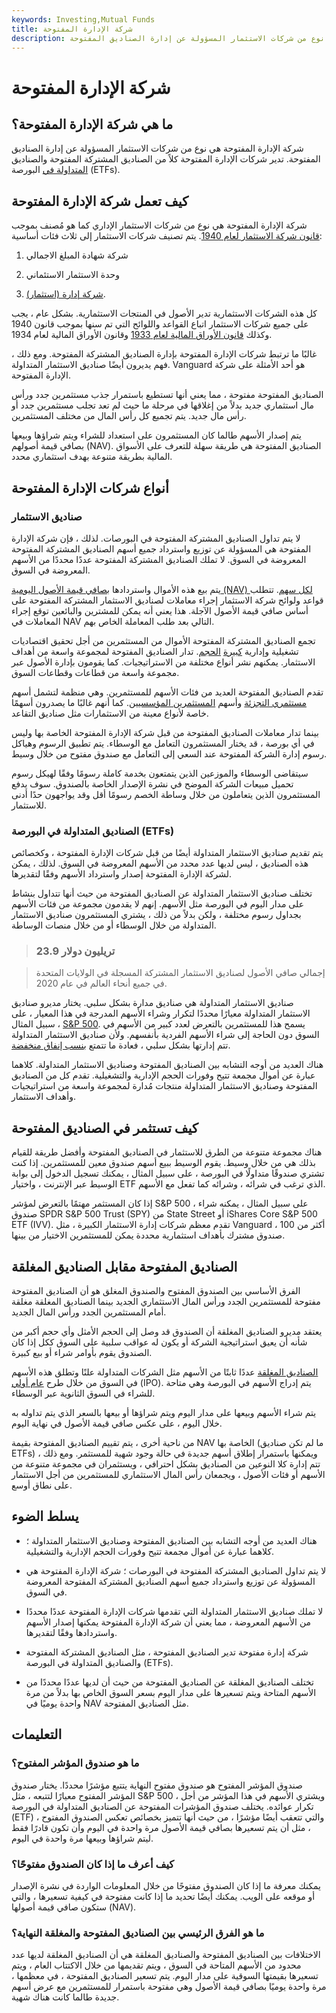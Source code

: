 ```yaml
---
keywords: Investing,Mutual Funds
title: شركة الإدارة المفتوحة
description: شركة الإدارة المفتوحة هي نوع من شركات الاستثمار المسؤولة عن إدارة الصناديق المفتوحة.
---
```


# شركة الإدارة المفتوحة
## ما هي شركة الإدارة المفتوحة؟

شركة الإدارة المفتوحة هي نوع من شركات الاستثمار المسؤولة عن إدارة الصناديق المفتوحة. تدير شركات الإدارة المفتوحة كلاً من الصناديق المشتركة المفتوحة والصناديق [المتداولة في](/etf) البورصة (ETFs).

## كيف تعمل شركة الإدارة المفتوحة

شركة الإدارة المفتوحة هي نوع من شركات الاستثمار الإداري كما هو مُصنف بموجب [قانون شركة الاستثمار لعام 1940](/investmentcompanyact). يتم تصنيف شركات الاستثمار إلى ثلاث فئات أساسية:

1. شركة شهادة المبلغ الاجمالي

1. وحدة الاستثمار الاستئماني

1. [شركة إدارة (استثمار)](/management-investment-company).

كل هذه الشركات الاستثمارية تدير الأصول في المنتجات الاستثمارية. بشكل عام ، يجب على جميع شركات الاستثمار اتباع القواعد واللوائح التي تم سنها بموجب قانون 1940 وكذلك [قانون الأوراق المالية لعام 1933](/securitiesact1933) وقانون الأوراق المالية لعام 1934.

غالبًا ما ترتبط شركات الإدارة المفتوحة بإدارة الصناديق المشتركة المفتوحة. ومع ذلك ، فهم يديرون أيضًا صناديق الاستثمار المتداولة. Vanguard هو أحد الأمثلة على شركة الإدارة المفتوحة.

الصناديق المفتوحة مفتوحة ، مما يعني أنها تستطيع باستمرار جذب مستثمرين جدد ورأس مال استثماري جديد بدلاً من إغلاقها في مرحلة ما حيث لم تعد تجلب مستثمرين جدد أو رأس مال جديد. يتم تجميع كل رأس المال من مختلف المستثمرين.

يتم إصدار الأسهم طالما كان المستثمرون على استعداد للشراء ويتم شراؤها وبيعها بصافي قيمة أصولهم (NAV). الصناديق المفتوحة هي طريقة سهلة للتعرف على الأسواق المالية بطريقة متنوعة بهدف استثماري محدد.

## أنواع شركات الإدارة المفتوحة

### صناديق الاستثمار

لا يتم تداول الصناديق المشتركة المفتوحة في البورصات. لذلك ، فإن شركة الإدارة المفتوحة هي المسؤولة عن توزيع واسترداد جميع أسهم الصناديق المشتركة المفتوحة المعروضة في السوق. لا تملك الصناديق المشتركة المفتوحة عددًا محددًا من الأسهم المعروضة في السوق.

يتم بيع هذه الأموال واستردادها [بصافي قيمة الأصول اليومية (NAV) لكل سهم](/navpershare). تتطلب قواعد ولوائح شركة الاستثمار إجراء معاملات لصناديق الاستثمار المشتركة المفتوحة على أساس صافي قيمة الأصول الآجلة. هذا يعني أنه يمكن للمشترين والبائعين توقع إجراء المعاملات في NAV التالي بعد طلب المعاملة الخاص بهم.

تجمع الصناديق المشتركة المفتوحة الأموال من المستثمرين من أجل تحقيق اقتصاديات تشغيلية وإدارية [كبيرة](/economiesofscale) [الحجم](/economiesofscale). تدار الصناديق المفتوحة لمجموعة واسعة من أهداف الاستثمار. يمكنهم نشر أنواع مختلفة من الاستراتيجيات. كما يقومون بإدارة الأصول عبر مجموعة واسعة من قطاعات وقطاعات السوق.

تقدم الصناديق المفتوحة العديد من فئات الأسهم للمستثمرين. وهي منظمة لتشمل أسهم [مستثمري التجزئة](/retailinvestor) وأسهم [المستثمرين المؤسسيين](/institutionalinvestor). كما أنهم غالبًا ما يصدرون أسهمًا خاصة لأنواع معينة من الاستثمارات مثل صناديق التقاعد.

بينما تدار معاملات الصناديق المفتوحة من قبل شركة الإدارة المفتوحة الخاصة بها وليس في أي بورصة ، قد يختار المستثمرون التعامل مع الوسطاء. يتم تطبيق الرسوم وهياكل رسوم إدارة الشركة المفتوحة عند السعي إلى التعامل مع صندوق مفتوح من خلال وسيط.

سيتقاضى الوسطاء والموزعين الذين يتمتعون بخدمة كاملة رسومًا وفقًا لهيكل رسوم تحميل مبيعات الشركة الموضح في نشرة الإصدار الخاصة بالصندوق. سوف يدفع المستثمرون الذين يتعاملون من خلال وساطة الخصم رسومًا أقل وقد يواجهون حدًا أدنى للاستثمار.

### الصناديق المتداولة في البورصة (ETFs)

يتم تقديم صناديق الاستثمار المتداولة أيضًا من قبل شركات الإدارة المفتوحة ، وكخصائص هذه الصناديق ، ليس لديها عدد محدد من الأسهم المعروضة في السوق. لذلك ، يمكن لشركة الإدارة المفتوحة إصدار واسترداد الأسهم وفقًا لتقديرها.

تختلف صناديق الاستثمار المتداولة عن الصناديق المفتوحة من حيث أنها تتداول بنشاط على مدار اليوم في البورصة مثل الأسهم. إنهم لا يقدمون مجموعة من فئات الأسهم بجداول رسوم مختلفة ، ولكن بدلاً من ذلك ، يشتري المستثمرون صناديق الاستثمار المتداولة من خلال الوسطاء أو من خلال منصات الوساطة.

> ### 23.9 تريليون دولار

> إجمالي صافي الأصول لصناديق الاستثمار المشتركة المسجلة في الولايات المتحدة في جميع أنحاء العالم في عام 2020.

>

صناديق الاستثمار المتداولة هي صناديق مدارة بشكل سلبي. يختار مديرو صناديق الاستثمار المتداولة معيارًا محددًا لتكرار وشراء الأسهم المدرجة في هذا المعيار ، على سبيل المثال ، [S&P 500](/sp500). يسمح هذا للمستثمرين بالتعرض لعدد كبير من الأسهم في السوق دون الحاجة إلى شراء الأسهم الفردية بأنفسهم. ولأن صناديق الاستثمار المتداولة تتم إدارتها بشكل سلبي ، فعادة ما تتمتع [بنسب إنفاق منخفضة](/expenseratio).

هناك العديد من أوجه التشابه بين الصناديق المفتوحة وصناديق الاستثمار المتداولة. كلاهما عبارة عن أموال مجمعة تتيح وفورات الحجم الإدارية والتشغيلية. تقدم كل من الصناديق المفتوحة وصناديق الاستثمار المتداولة منتجات مُدارة لمجموعة واسعة من استراتيجيات وأهداف الاستثمار.

## كيف تستثمر في الصناديق المفتوحة

هناك مجموعة متنوعة من الطرق للاستثمار في الصناديق المفتوحة وأفضل طريقة للقيام بذلك هي من خلال وسيط. يقوم الوسيط ببيع أسهم صندوق معين للمستثمرين. إذا كنت تشتري صندوقًا متداولًا في البورصة ، على سبيل المثال ، يمكنك تسجيل الدخول إلى بوابة الوسيط عبر الإنترنت ، واختيار ETF الذي ترغب في شرائه ، وشرائه كما تفعل مع الأسهم.

إذا كان المستثمر مهتمًا بالتعرض لمؤشر S&P 500 ، على سبيل المثال ، يمكنه شراء صندوق SPDR S&P 500 Trust (SPY) من State Street أو iShares Core S&P 500 ETF (IVV). تقدم معظم شركات إدارة الاستثمار الكبيرة ، مثل Vanguard ، أكثر من 100 صندوق مشترك بأهداف استثمارية محددة يمكن للمستثمرين الاختيار من بينها.

## الصناديق المفتوحة مقابل الصناديق المغلقة

الفرق الأساسي بين الصندوق المفتوح والصندوق المغلق هو أن الصناديق المفتوحة مفتوحة للمستثمرين الجدد ورأس المال الاستثماري الجديد بينما الصناديق المغلقة مغلقة أمام المستثمرين الجدد ورأس المال الجديد.

يعتقد مديرو الصناديق المغلقة أن الصندوق قد وصل إلى الحجم الأمثل وأي حجم أكبر من شأنه أن يعيق استراتيجية الشركة أو يكون له عواقب سلبية على السوق ككل إذا كان الصندوق يقوم بأوامر شراء أو بيع كبيرة.

[الصناديق المغلقة](/closed-endinvestment) عددًا ثابتًا من الأسهم مثل الشركات المتداولة علنًا وتطلق هذه الأسهم في السوق من خلال طرح [عام أولي](/ipo) (IPO). يتم إدراج الأسهم في البورصة وهي متاحة للشراء في السوق الثانوية عبر الوسطاء.

يتم شراء الأسهم وبيعها على مدار اليوم ويتم شراؤها أو بيعها بالسعر الذي يتم تداوله به خلال اليوم ، على عكس صافي قيمة الأصول في نهاية اليوم.

من ناحية أخرى ، يتم تقييم الصناديق المفتوحة بقيمة NAV الخاصة بها (ما لم تكن صناديق ETFs) ويمكنها باستمرار إطلاق أسهم جديدة في حالة وجود شهية للمستثمر. ومع ذلك ، تتم إدارة كلا النوعين من الصناديق بشكل احترافي ، ويستثمران في مجموعة متنوعة من الأسهم أو فئات الأصول ، ويجمعان رأس المال الاستثماري للمستثمرين من أجل الاستثمار على نطاق أوسع.

## يسلط الضوء

- هناك العديد من أوجه التشابه بين الصناديق المفتوحة وصناديق الاستثمار المتداولة ؛ كلاهما عبارة عن أموال مجمعة تتيح وفورات الحجم الإدارية والتشغيلية.

- لا يتم تداول الصناديق المشتركة المفتوحة في البورصات ؛ شركة الإدارة المفتوحة هي المسؤولة عن توزيع واسترداد جميع أسهم الصناديق المشتركة المفتوحة المعروضة في السوق.

- لا تملك صناديق الاستثمار المتداولة التي تقدمها شركات الإدارة المفتوحة عددًا محددًا من الأسهم المعروضة ، مما يعني أن شركة الإدارة المفتوحة يمكنها إصدار الأسهم واستردادها وفقًا لتقديرها.

- شركة إدارة مفتوحة تدير الصناديق المفتوحة ، مثل الصناديق المشتركة المفتوحة والصناديق المتداولة في البورصة (ETFs).

- تختلف الصناديق المغلقة عن الصناديق المفتوحة من حيث أن لديها عددًا محددًا من الأسهم المتاحة ويتم تسعيرها على مدار اليوم بسعر السوق الخاص بها بدلاً من مرة واحدة يوميًا في NAV مثل الصناديق المفتوحة.

## التعليمات

### ما هو صندوق المؤشر المفتوح؟

صندوق المؤشر المفتوح هو صندوق مفتوح النهاية يتتبع مؤشرًا محددًا. يختار صندوق المؤشر المفتوح معيارًا لتتبعه ، مثل S&P 500 ، ويشتري الأسهم في هذا المؤشر من أجل تكرار عوائده. يختلف صندوق المؤشرات المفتوحة عن الصناديق المتداولة في البورصة (ETF) ، والتي تتعقب أيضًا مؤشرًا ، من حيث أنها تتميز بخصائص تعكس الصندوق المفتوح ، مثل أن يتم تسعيرها بصافي قيمة الأصول مرة واحدة في اليوم وأن تكون قادرًا فقط ليتم شراؤها وبيعها مرة واحدة في اليوم.

### كيف أعرف ما إذا كان الصندوق مفتوحًا؟

يمكنك معرفة ما إذا كان الصندوق مفتوحًا من خلال المعلومات الواردة في نشرة الإصدار أو موقعه على الويب. يمكنك أيضًا تحديد ما إذا كانت مفتوحة في كيفية تسعيرها ، والتي ستكون صافي قيمة أصولها (NAV).

### ما هو الفرق الرئيسي بين الصناديق المفتوحة والمغلقة النهاية؟

الاختلافات بين الصناديق المفتوحة والصناديق المغلقة هي أن الصناديق المغلقة لديها عدد محدود من الأسهم المتاحة في السوق ، ويتم تقديمها من خلال الاكتتاب العام ، ويتم تسعيرها بقيمتها السوقية على مدار اليوم. يتم تسعير الصناديق المفتوحة ، في معظمها ، مرة واحدة يوميًا بصافي قيمة الأصول وهي مفتوحة باستمرار للمستثمرين مع عرض أسهم جديدة طالما كانت هناك شهية.

